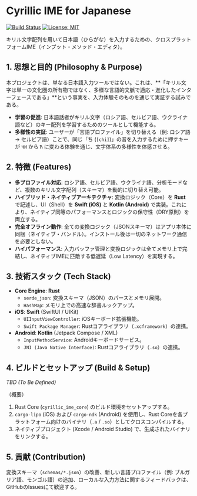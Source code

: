 # Cyrillic IME for Japanese

[![Build Status](https://img.shields.io/badge/build-passing-brightgreen)](https://github.com/example/cyrillic-ime)
[![License: MIT](https://img.shields.io/badge/License-MIT-yellow.svg)](https://opensource.org/licenses/MIT)

キリル文字配列を用いて日本語（ひらがな）を入力するための、クロスプラットフォームIME（インプット・メソッド・エディタ）。

## 1. 思想と目的 (Philosophy & Purpose)

本プロジェクトは、単なる日本語入力ツールではない。これは、**「キリル文字は単一の文化圏の所有物ではなく、多様な言語的文脈で適応・進化したインターフェースである」**という事実を、入力体験そのものを通じて実証する試みである。

* **学習の促進**: 日本語話者がキリル文字（ロシア語、セルビア語、ウクライナ語など）のキー配列を学習するためのツールとして機能する。
* **多様性の実証**: ユーザーが「言語プロファイル」を切り替える（例: ロシア語 $\rightarrow$ セルビア語）ことで、同じ「ち (`[chi]`)」の音を入力するために押すキーが `ЧИ` から `Ћ` に変わる体験を通じ、文字体系の多様性を体感させる。

## 2. 特徴 (Features)

* **多プロファイル対応**: ロシア語、セルビア語、ウクライナ語、分析モードなど、複数のキリル文字配列（スキーマ）を動的に切り替え可能。
* **ハイブリッド・ネイティブアーキテクチャ**: 変換ロジック（Core）を **Rust** で記述し、UI（Shell）を **Swift (iOS)** と **Kotlin (Android)** で実装。これにより、ネイティブ同等のパフォーマンスとロジックの保守性（DRY原則）を両立する。
* **完全オフライン動作**: 全ての変換ロジック（JSONスキーマ）はアプリ本体に同梱（ネイティブ・バンドル）。インストール後は一切のネットワーク通信を必要としない。
* **ハイパフォーマンス**: 入力バッファ管理と変換ロジックは全てメモリ上で完結し、ネイティブIMEに匹敵する低遅延（Low Latency）を実現する。

## 3. 技術スタック (Tech Stack)

* **Core Engine**: **Rust**
    * `serde_json`: 変換スキーマ（JSON）のパースとメモリ展開。
    * `HashMap`: メモリ上での高速な辞書ルックアップ。
* **iOS**: **Swift** (SwiftUI / UIKit)
    * `UIInputViewController`: iOSキーボード拡張機能。
    * `Swift Package Manager`: Rustコアライブラリ（`.xcframework`）の連携。
* **Android**: **Kotlin** (Jetpack Compose / XML)
    * `InputMethodService`: Androidキーボードサービス。
    * `JNI (Java Native Interface)`: Rustコアライブラリ（`.so`）の連携。

## 4. ビルドとセットアップ (Build & Setup)

*TBD (To Be Defined)*

（概要）
1.  Rust Core (`cyrillic_ime_core`) のビルド環境をセットアップする。
2.  `cargo-lipo` (iOS) および `cargo-ndk` (Android) を使用し、Rust Coreを各プラットフォーム向けのバイナリ（`.a` / `.so`）としてクロスコンパイルする。
3.  ネイティブプロジェクト (Xcode / Android Studio) で、生成されたバイナリをリンクする。

## 5. 貢献 (Contribution)

変換スキーマ（`schemas/*.json`）の改善、新しい言語プロファイル（例: ブルガリア語、モンゴル語）の追加、ローカルな入力方法に関するフィードバックは、GitHubのIssuesにて歓迎する。
